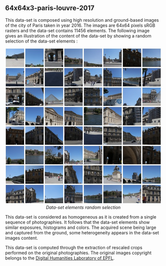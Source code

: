 ## 64x64x3-paris-louvre-2017

This data-set is composed using high resolution and ground-based images of the city of Paris taken in year 2016. The images are 64x64 pixels sRGB rasters and the data-set contains 11456 elements. The following image gives an illustration of the content of the data-set by showing a random selection of the data-set elements :

<p align="center">
    <img src="https://github.com/nils-hamel/turing-project/blob/master/doc/dataset/64x64x3-paris-louvre-2017.jpg?raw=true" width="512">
    <br />
    <i>Data-set elements random selection</i>
</p>

This data-set is considered as homogeneous as it is created from a single sequence of photographies. It follows that the data-set elements show similar exposures, histograms and colors. The acquired scene being large and captured from the ground, some heterogeneity
appears in the data-set images content.

This data-set is computed through the extraction of rescaled crops performed on the original photographies. The original images copyright belongs to the [Digital Humanities Laboratory of EPFL](https://dhlab.epfl.ch/).

